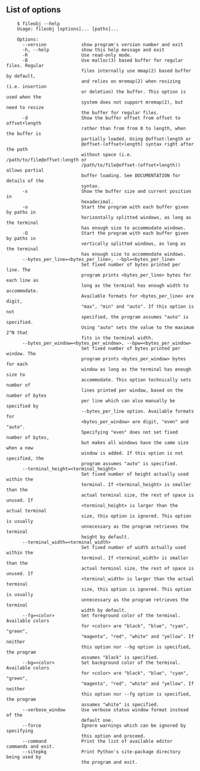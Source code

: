 ## List of options

        $ fileobj --help
        Usage: fileobj [options]... [paths]...
        
        Options:
          --version             show program's version number and exit
          -h, --help            show this help message and exit
          -R                    Use read-only mode.
          -B                    Use malloc(3) based buffer for regular files. Regular
                                files internally use mmap(2) based buffer by default,
                                and relies on mremap(2) when resizing (i.e. insertion
                                or deletion) the buffer. This option is used when the
                                system does not support mremap(2), but need to resize
                                the buffer for regular files.
          -d                    Show the buffer offset from offset to offset+length
                                rather than from from 0 to length, when the buffer is
                                partially loaded. Using @offset:length or
                                @offset-(offset+length) syntax right after the path
                                without space (i.e. /path/to/file@offset:length or
                                /path/to/file@offset-(offset+length)) allows partial
                                buffer loading. See DOCUMENTATION for details of the
                                syntax.
          -x                    Show the buffer size and current position in
                                hexadecimal.
          -o                    Start the program with each buffer given by paths in
                                horizontally splitted windows, as long as the terminal
                                has enough size to accommodate windows.
          -O                    Start the program with each buffer given by paths in
                                vertically splitted windows, as long as the terminal
                                has enough size to accommodate windows.
          --bytes_per_line=<bytes_per_line>, --bpl=<bytes_per_line>
                                Set fixed number of bytes printed per line. The
                                program prints <bytes_per_line> bytes for each line as
                                long as the terminal has enough width to accommodate.
                                Available formats for <bytes_per_line> are digit,
                                "max", "min" and "auto". If this option is not
                                specified, the program assumes "auto" is specified.
                                Using "auto" sets the value to the maximum 2^N that
                                fits in the terminal width.
          --bytes_per_window=<bytes_per_window>, --bpw=<bytes_per_window>
                                Set fixed number of bytes printed per window. The
                                program prints <bytes_per_window> bytes for each
                                window as long as the terminal has enough size to
                                accommodate. This option technically sets number of
                                lines printed per window, based on the number of bytes
                                per line which can also manually be specified by
                                --bytes_per_line option. Available formats for
                                <bytes_per_window> are digit, "even" and "auto".
                                Specifying "even" does not set fixed number of bytes,
                                but makes all windows have the same size when a new
                                window is added. If this option is not specified, the
                                program assumes "auto" is specified.
          --terminal_height=<terminal_height>
                                Set fixed number of height actually used within the
                                terminal. If <terminal_height> is smaller than the
                                actual terminal size, the rest of space is unused. If
                                <terminal_height> is larger than the actual terminal
                                size, this option is ignored. This option is usually
                                unnecessary as the program retrieves the terminal
                                height by default.
          --terminal_width=<terminal_width>
                                Set fixed number of width actually used within the
                                terminal. If <terminal_width> is smaller than the
                                actual terminal size, the rest of space is unused. If
                                <terminal_width> is larger than the actual terminal
                                size, this option is ignored. This option is usually
                                unnecessary as the program retrieves the terminal
                                width by default.
          --fg=<color>          Set foreground color of the terminal. Available colors
                                for <color> are "black", "blue", "cyan", "green",
                                "magenta", "red", "white" and "yellow". If neither
                                this option nor --bg option is specified, the program
                                assumes "black" is specified.
          --bg=<color>          Set background color of the terminal. Available colors
                                for <color> are "black", "blue", "cyan", "green",
                                "magenta", "red", "white" and "yellow". If neither
                                this option nor --fg option is specified, the program
                                assumes "white" is specified.
          --verbose_window      Use verbose status window format instead of the
                                default one.
          --force               Ignore warnings which can be ignored by specifying
                                this option and proceed.
          --command             Print the list of available editor commands and exit.
          --sitepkg             Print Python's site-package directory being used by
                                the program and exit.
